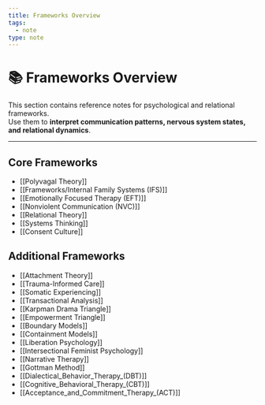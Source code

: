```yaml
---
title: Frameworks Overview
tags:
  - note
type: note
---
```


<!-- @format -->

# 📚 Frameworks Overview

This section contains reference notes for psychological and relational frameworks.  
Use them to **interpret communication patterns, nervous system states, and relational dynamics**.

---

## Core Frameworks

- [[Polyvagal Theory]]
- [[Frameworks/Internal Family Systems (IFS)]]
- [[Emotionally Focused Therapy (EFT)]]
- [[Nonviolent Communication (NVC)]]
- [[Relational Theory]]
- [[Systems Thinking]]
- [[Consent Culture]]

## Additional Frameworks

- [[Attachment Theory]]
- [[Trauma-Informed Care]]
- [[Somatic Experiencing]]
- [[Transactional Analysis]]
- [[Karpman Drama Triangle]]
- [[Empowerment Triangle]]
- [[Boundary Models]]
- [[Containment Models]]
- [[Liberation Psychology]]
- [[Intersectional Feminist Psychology]]
- [[Narrative Therapy]]
- [[Gottman Method]]
- [[Dialectical_Behavior_Therapy_(DBT)]]
- [[Cognitive_Behavioral_Therapy_(CBT)]]
- [[Acceptance_and_Commitment_Therapy_(ACT)]]
